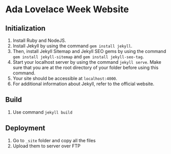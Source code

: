 # Ada Lovelace Week Website

## Initialization
1. Install Ruby and NodeJS.
2. Install Jekyll by using the command `gem install jekyll`.
3. Then, install Jekyll Sitemap and Jekyll SEO gems by using the command `gem install jekyll-sitemap` and `gem install jekyll-seo-tag`.
4. Start your localhost server by using the command `jekyll serve`. Make sure that you are at the root directory of your folder before using this command.
5. Your site should be accessible at `localhost:4000`.
6. For additional information about Jekyll, refer to the official website.


## Build
1. Use command `jekyll build`


## Deployment
1. Go to `_site` folder and copy all the files
2. Upload them to server over FTP

